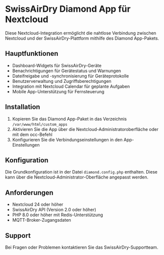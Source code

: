 # SwissAirDry Diamond App für Nextcloud

Diese Nextcloud-Integration ermöglicht die nahtlose Verbindung zwischen Nextcloud und der SwissAirDry-Plattform mithilfe des Diamond App-Pakets.

## Hauptfunktionen

- Dashboard-Widgets für SwissAirDry-Geräte
- Benachrichtigungen für Gerätestatus und Warnungen
- Dateifreigabe und -synchronisierung für Geräteprotokolle
- Benutzerverwaltung und Zugriffsberechtigungen
- Integration mit Nextcloud Calendar für geplante Aufgaben
- Mobile App-Unterstützung für Fernsteuerung

## Installation

1. Kopieren Sie das Diamond App-Paket in das Verzeichnis `/var/www/html/custom_apps`
2. Aktivieren Sie die App über die Nextcloud-Administratoroberfläche oder mit dem occ-Befehl
3. Konfigurieren Sie die Verbindungseinstellungen in den App-Einstellungen

## Konfiguration

Die Grundkonfiguration ist in der Datei `diamond.config.php` enthalten. Diese kann über die Nextcloud-Administrator-Oberfläche angepasst werden.

## Anforderungen

- Nextcloud 24 oder höher
- SwissAirDry API (Version 2.0 oder höher)
- PHP 8.0 oder höher mit Redis-Unterstützung
- MQTT-Broker-Zugangsdaten

## Support

Bei Fragen oder Problemen kontaktieren Sie das SwissAirDry-Supportteam.